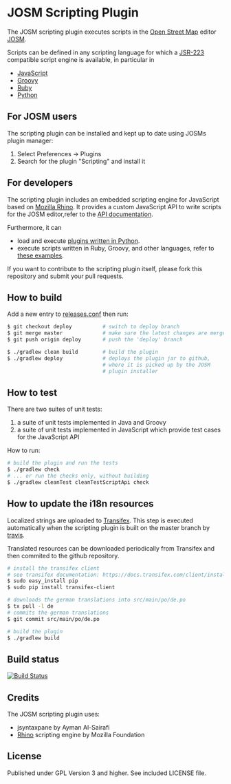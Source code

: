 # JOSM Scripting Plugin

The JOSM scripting plugin executes scripts in the [Open Street Map](http://www.openstreetmap.org) editor
[JOSM](http://josm.openstreetmap.de/).

Scripts can be defined in any scripting language for which a 
[JSR-223](http://www.jcp.org/aboutJava/communityprocess/pr/jsr223/) compatible script engine is available, in  particular in
* [JavaScript](http://en.wikipedia.org/wiki/JavaScript)
* [Groovy](http://groovy.codehaus.org/)
* [Ruby](http://www.ruby-lang.org/en/)
* [Python](http://www.python.org/)

## For JOSM users
The scripting plugin can be installed and kept up to date using JOSMs plugin manager:

1. Select Preferences -> Plugins
2. Search for the plugin "Scripting" and install it

## For developers
The scripting plugin includes an embedded scripting engine for JavaScript based on 
[Mozilla Rhino](http://www.mozilla.org/rhino/).
It provides a custom JavaScript API to write scripts for the JOSM editor,refer to 
the [API documentation](http://gubaer.github.com/josm-scripting-plugin/).

Furthermore, it can 
* load and execute [plugins written in Python](http://gubaer.github.com/josm-scripting-plugin/doc/python.html).
* execute scripts written in Ruby, Groovy, and other languages, refer to 
[these examples](https://github.com/Gubaer/josm-scripting-plugin/tree/master/scripts).

If you want to contribute to the scripting plugin itself, please fork this repository and
submit your pull requests.

## How to build

Add a new entry to [releases.conf](releases.conf) then run:

```bash
$ git checkout deploy          # switch to deploy branch
$ git merge master             # make sure the latest changes are merged to 'deploy'
$ git push origin deploy       # push the 'deploy' branch

$ ./gradlew clean build        # build the plugin
$ ./gradlew deploy             # deploys the plugin jar to github,
                               # where it is picked up by the JOSM
                               # plugin installer
```

## How to test

There are two suites of unit tests:
1. a suite of unit tests implemented in Java and Groovy
2. a suite of unit tests implemented in JavaScript which provide test cases for the JavaScript API

How to run:
```bash
# build the plugin and run the tests
$ ./gradlew check
# ... or run the checks only, without building
$ ./gradlew cleanTest cleanTestScriptApi check
```

## How to update the i18n resources
Localized strings are uploaded to [Transifex](https://www.transifex.com/). This step is 
executed automatically when the scripting plugin is built on the master branch by [travis](https://travis-ci.org/).

Translated resources can be downloaded periodically from Transifex and then commited to the github repository.

```bash 
# install the transifex client
# see transifex documentation: https://docs.transifex.com/client/installing-the-client
$ sudo easy_install pip
$ sudo pip install transifex-client

# downloads the german translations into src/main/po/de.po
$ tx pull -l de
# commits the german translations
$ git commit src/main/po/de.po

# build the plugin
$ ./gradlew build
```

## Build status

[![Build Status](https://travis-ci.org/Gubaer/josm-scripting-plugin.svg?branch=master)](https://travis-ci.org/Gubaer/josm-scripting-plugin.svg?branch=master)

## Credits
The JOSM scripting plugin uses: 

* jsyntaxpane by Ayman Al-Sairafi
* [Rhino](http://www.mozilla.org/rhino/) scripting engine by Mozilla Foundation

## License
Published under GPL Version 3 and higher. See included LICENSE file.
